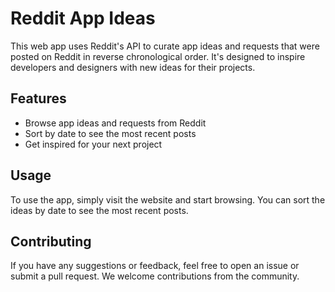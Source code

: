 # Reddit App Ideas

This web app uses Reddit's API to curate app ideas and requests that were posted on Reddit in reverse chronological order. It's designed to inspire developers and designers with new ideas for their projects.

## Features

- Browse app ideas and requests from Reddit
- Sort by date to see the most recent posts
- Get inspired for your next project

## Usage

To use the app, simply visit the website and start browsing. You can sort the ideas by date to see the most recent posts.

## Contributing

If you have any suggestions or feedback, feel free to open an issue or submit a pull request. We welcome contributions from the community.
